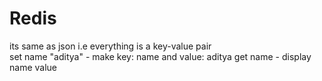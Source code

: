 <h1>Redis</h1>

<p>its same as json i.e everything is a key-value pair</br>
set name "aditya" - make key: name and value: aditya
get name - display name value</p>
